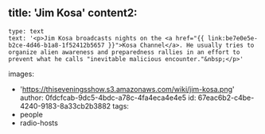 title: 'Jim Kosa'
content2:
  -
    type: text
    text: '<p>Jim Kosa broadcasts nights on the <a href="{{ link:be7e0e5e-b2ce-4d46-b1a8-1f52412b5657 }}">Kosa Channel</a>. He usually tries to organize alien awareness and preparedness rallies in an effort to prevent what he calls "inevitable malicious encounter."&nbsp;</p>'
images:
  - 'https://thiseveningsshow.s3.amazonaws.com/wiki/jim-kosa.png'
author: 0fdcfcab-9dc5-4bdc-a78c-4fa4eca4e4e5
id: 67eac6b2-c4be-4240-9183-8a33cb2b3882
tags:
  - people
  - radio-hosts
